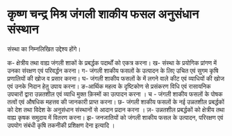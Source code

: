 # कृष्ण चन्द्र मिश्र जंगली शाकीय फसल अनुसंधान संस्थान

संस्था का निम्नलिखित उद्देश्य होंगे।

क- क्षेत्रीय तथा वाह्य  जंगली शाकों के  प्रबर्द्धक पदार्थों को एकत्र करना। 
ख- संस्था के प्रयोगिक प्रांगण में उनका संरक्षण एवं परिवर्द्धन  करना। 
ग- जंगली शाकीय फसलों के उत्पादन के लिए उचित एवं सुगम कृषि प्रणालियों की खोज व  प्रसार करना। 
घ- जंगली शाकीय फसलों के में लगने वाले कीट एवं व्याधियों की खोज एवं उनके निदान हेतु उपाय करना। 
ङ-आर्थिक महत्व के दृष्टिकोण से  प्रसंकरण विधि एवं रासायनिक उपचारों द्वारा उन्नतशील  एवं व्याधि मुक्त क़िस्मों  का उत्पादन करना ।
च - जंगली शाकीय  फसलों के पोषक तत्वों  एवं औषधिक महत्तव  की जानकारी प्राप्त करना।
छ- जंगली शाकीय फसलों के नई उन्नतशील प्रबर्द्धकों को देश तथा विदेश के अनुसंधान संस्थानों से आदान प्रदान करना ।
ज़- उन्नतशील प्रबर्द्धकों को क्षेत्रीय तथा  वाह्य  कृषक समुदाय में वितरण करना।
झ- जनजातियों को जंगली शाकीय फसल के उत्पादन, परिरक्षण एवं उपयोग संबंधी कृषि तकनीकी प्रशिक्षण देना इत्यादि ।
